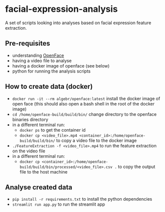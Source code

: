 # facial-expression-analysis
A set of scripts looking into analyses based on facial expression feature extraction.

## Pre-requisites
- understanding [OpenFace](https://github.com/TadasBaltrusaitis/OpenFace/wiki/Action-Units#extraction-from-images-and-extraction-from-videos)
- having a video file to analyse
- having a docker image of openface (see below)
- python for running the analysis scripts

## How to create data (docker)
- `docker run -it --rm algebr/openface:latest` install the docker image of open face (this should also open a bash shell in the root of the docker image)
- `cd /home/openface-build/build/bin/` change directory to the openface binaries directory
- in a different terminal run:
  - `docker ps` to get the container id
  - `docker cp <video_file>.mp4 <container_id>:/home/openface-build/build/bin/` to copy a video file to the docker image
- `./FeatureExtraction -f <video_file>.mp4` to run the feature extraction on the video file
- in a different terminal run:
  - `docker cp <container_id>:/home/openface-build/build/bin/processed/<video_file>.csv .` to copy the output file to the host machine

## Analyse created data
- `pip install -r requirements.txt` to install the python dependencies
- `streamlit run app.py` to run the streamlit app
